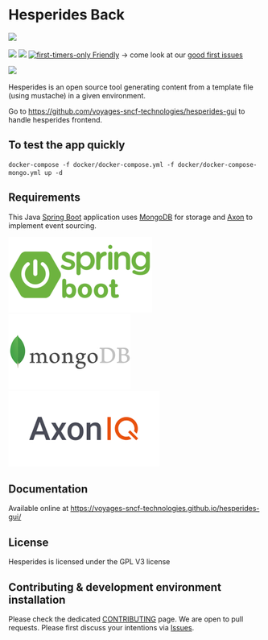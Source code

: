 # Hesperides Back

[![](https://travis-ci.org/voyages-sncf-technologies/hesperides.svg)](https://travis-ci.org/voyages-sncf-technologies/hesperides)

[![](https://img.shields.io/github/contributors/voyages-sncf-technologies/hesperides.svg)](https://img.shields.io/github/contributors/voyages-sncf-technologies/hesperides.svg)
[![](https://img.shields.io/badge/PRs-welcome-brightgreen.svg?style=flat)](http://makeapullrequest.com)
[![first-timers-only Friendly](https://img.shields.io/badge/first--timers--only-friendly-blue.svg)](http://www.firsttimersonly.com/)
-> come look at our [good first issues](https://github.com/voyages-sncf-technologies/hesperides/issues?q=is%3Aissue+is%3Aopen+label%3A%22good+first+issue%22)

[![](https://img.shields.io/badge/License-GPL%20v3-blue.svg)](https://www.gnu.org/licenses/gpl-3.0)

Hesperides is an open source tool generating content from a template file (using mustache) in a given environment.

Go to https://github.com/voyages-sncf-technologies/hesperides-gui to handle hesperides frontend.


## To test the app quickly

    docker-compose -f docker/docker-compose.yml -f docker/docker-compose-mongo.yml up -d

## Requirements

This Java [Spring Boot](https://spring.io/projects/spring-boot) application uses [MongoDB](https://www.mongodb.com) for storage
and [Axon](https://axoniq.io) to implement event sourcing.

![Logo Spring Boot](documentation/architecture/images/spring-boot-logo.png)
![Logo MongoDB](documentation/architecture/images/mongodb-logo.png)
![Logo Axon](documentation/architecture/images/axon-iq-logo.png)

## Documentation

Available online at <https://voyages-sncf-technologies.github.io/hesperides-gui/>

## License

Hesperides is licensed under the GPL V3 license

## Contributing & development environment installation

Please check the dedicated [CONTRIBUTING](CONTRIBUTING.md) page.
We are open to pull requests. Please first discuss your intentions via [Issues](https://github.com/voyages-sncf-technologies/hesperides/issues).
